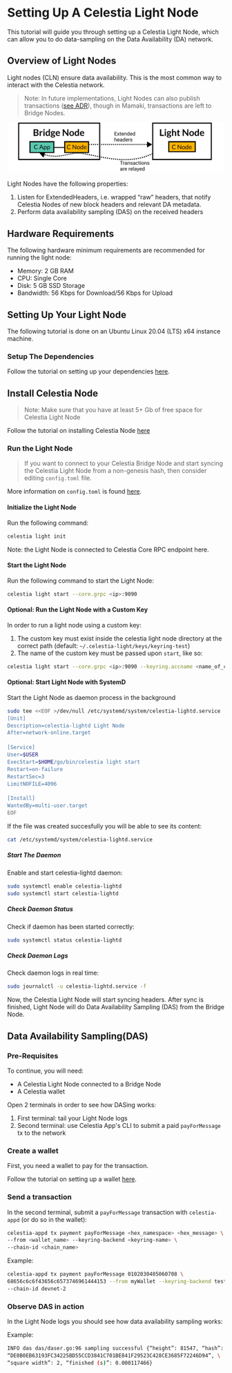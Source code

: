 # Setting Up A Celestia Light Node

This tutorial will guide you through setting up a Celestia Light Node,
which can allow you to do data-sampling on the Data Availability (DA)
network.

## Overview of Light Nodes

Light nodes (CLN) ensure data availability. This is the most common way
to interact with the Celestia network.

> Note: In future implementations, Light Nodes can also publish
  transactions ([see ADR](https://github.com/celestiaorg/celestia-node/blob/main/docs/adr/adr-004-state-interaction.md)),
  though in Mamaki, transactions are left to Bridge Nodes.

![light-node](/img/nodes/LightNodes.png)

Light Nodes have the following properties:

1. Listen for ExtendedHeaders, i.e. wrapped “raw” headers, that notify
   Celestia Nodes of new block headers and relevant DA metadata.
2. Perform data availability sampling (DAS) on the received headers

## Hardware Requirements

The following hardware minimum requirements are recommended for running
the light node:

* Memory: 2 GB RAM
* CPU: Single Core
* Disk: 5 GB SSD Storage
* Bandwidth: 56 Kbps for Download/56 Kbps for Upload

## Setting Up Your Light Node

The following tutorial is done on an Ubuntu Linux 20.04 (LTS) x64
instance machine.

### Setup The Dependencies

Follow the tutorial on setting up your dependencies [here](../developers/environment).

## Install Celestia Node

> Note: Make sure that you have at least 5+ Gb of free space
  for Celestia Light Node  

Follow the tutorial on installing Celestia Node [here](../developers/celestia-node)

### Run the Light Node

> If you want to connect to your Celestia Bridge Node and start syncing
  the Celestia Light Node from a non-genesis hash, then consider editing
  `config.toml` file.

More information on `config.toml` is found [here](https://github.com/celestiaorg/networks/blob/master/config-toml.md).

#### Initialize the Light Node

Run the following command:

```sh
celestia light init
```

Note: the Light Node is connected to Celestia Core RPC endpoint here.

#### Start the Light Node

Run the following command to start the Light Node:

```sh
celestia light start --core.grpc <ip>:9090
```

#### Optional: Run the Light Node with a Custom Key

In order to run a light node using a custom key:

1. The custom key must exist inside the celestia light node
directory at the correct path (default: `~/.celestia-light/keys/keyring-test`)
2. The name of the custom key must be passed upon `start`, like so:

```sh
celestia light start --core.grpc <ip>:9090 --keyring.accname <name_of_custom_key>
```

#### Optional: Start Light Node with SystemD

Start the Light Node as daemon process in the background

```sh
sudo tee <<EOF >/dev/null /etc/systemd/system/celestia-lightd.service
[Unit]
Description=celestia-lightd Light Node
After=network-online.target

[Service]
User=$USER
ExecStart=$HOME/go/bin/celestia light start
Restart=on-failure
RestartSec=3
LimitNOFILE=4096

[Install]
WantedBy=multi-user.target
EOF
```

If the file was created succesfully you will be able to see its content:

```sh
cat /etc/systemd/system/celestia-lightd.service
```

##### Start The Daemon

Enable and start celestia-lightd daemon:

```sh
sudo systemctl enable celestia-lightd
sudo systemctl start celestia-lightd
```

##### Check Daemon Status

Check if daemon has been started correctly:

```sh
sudo systemctl status celestia-lightd
```

##### Check Daemon Logs

Check daemon logs in real time:

```sh
sudo journalctl -u celestia-lightd.service -f
```

Now, the Celestia Light Node will start syncing headers. After sync
is finished, Light Node will do Data Availability Sampling (DAS) from
the Bridge Node.

## Data Availability Sampling(DAS)

### Pre-Requisites

To continue, you will need:

* A Celestia Light Node connected to a Bridge Node
* A Celestia wallet

Open 2 terminals in order to see how DASing works:

1. First terminal: tail your Light Node logs
2. Second terminal: use Celestia App's CLI to submit a paid
   `payForMessage` tx to the network

### Create a wallet

First, you need a wallet to pay for the transaction.

Follow the tutorial on setting up a wallet [here](../../developers/wallet).

### Send a transaction

In the second terminal, submit a `payForMessage` transaction with
`celestia-appd` (or do so in the wallet):

```sh
celestia-appd tx payment payForMessage <hex_namespace> <hex_message> \
--from <wallet_name> --keyring-backend <keyring-name> \
--chain-id <chain_name>
```

Example:

```sh
celestia-appd tx payment payForMessage 0102030405060708 \
68656c6c6f43656c6573746961444153 --from myWallet --keyring-backend test \
--chain-id devnet-2
```

### Observe DAS in action

In the Light Node logs you should see how data availability sampling works:

Example:

```sh
INFO das das/daser.go:96 sampling successful {“height”: 81547, “hash”: \
“DE0B0EB63193FC34225BD55CCD3841C701BE841F29523C428CE3685F72246D94”, \
“square width”: 2, “finished (s)”: 0.000117466}
```
